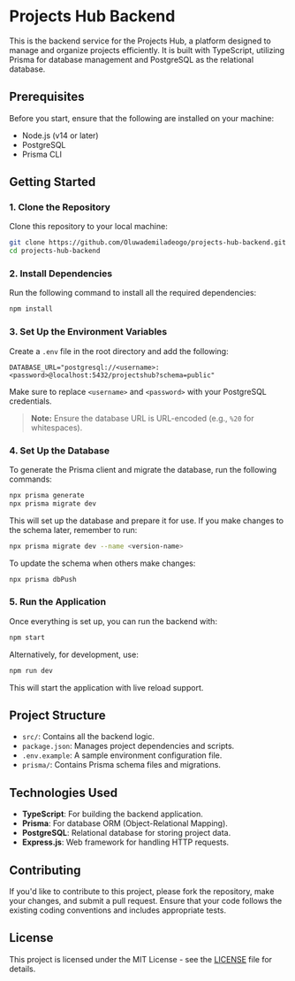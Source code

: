 # Projects Hub Backend

This is the backend service for the Projects Hub, a platform designed to manage and organize projects efficiently. It is built with TypeScript, utilizing Prisma for database management and PostgreSQL as the relational database.

## Prerequisites

Before you start, ensure that the following are installed on your machine:

- Node.js (v14 or later)
- PostgreSQL
- Prisma CLI

## Getting Started

### 1. Clone the Repository

Clone this repository to your local machine:

```bash
git clone https://github.com/Oluwademiladeogo/projects-hub-backend.git
cd projects-hub-backend
```

### 2. Install Dependencies

Run the following command to install all the required dependencies:

```bash
npm install
```

### 3. Set Up the Environment Variables

Create a `.env` file in the root directory and add the following:

```env
DATABASE_URL="postgresql://<username>:<password>@localhost:5432/projectshub?schema=public"
```

Make sure to replace `<username>` and `<password>` with your PostgreSQL credentials.

> **Note:** Ensure the database URL is URL-encoded (e.g., `%20` for whitespaces).

### 4. Set Up the Database

To generate the Prisma client and migrate the database, run the following commands:

```bash
npx prisma generate
npx prisma migrate dev
```

This will set up the database and prepare it for use. If you make changes to the schema later, remember to run:

```bash
npx prisma migrate dev --name <version-name>
```

To update the schema when others make changes:

```bash
npx prisma dbPush
```

### 5. Run the Application

Once everything is set up, you can run the backend with:

```bash
npm start
```

Alternatively, for development, use:

```bash
npm run dev
```

This will start the application with live reload support.

## Project Structure

- `src/`: Contains all the backend logic.
- `package.json`: Manages project dependencies and scripts.
- `.env.example`: A sample environment configuration file.
- `prisma/`: Contains Prisma schema files and migrations.

## Technologies Used

- **TypeScript**: For building the backend application.
- **Prisma**: For database ORM (Object-Relational Mapping).
- **PostgreSQL**: Relational database for storing project data.
- **Express.js**: Web framework for handling HTTP requests.
  
## Contributing

If you'd like to contribute to this project, please fork the repository, make your changes, and submit a pull request. Ensure that your code follows the existing coding conventions and includes appropriate tests.

## License

This project is licensed under the MIT License - see the [LICENSE](LICENSE) file for details.
